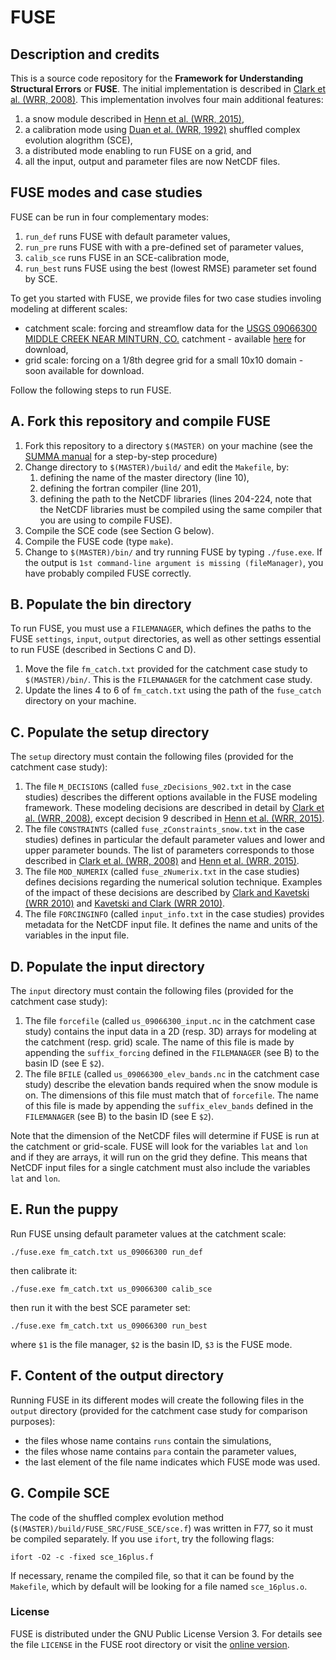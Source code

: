# FUSE

## Description and credits

This is a source code repository for the **Framework for Understanding Structural Errors** or **FUSE**. The initial implementation is described in [Clark et al. (WRR, 2008)](http://dx.doi.org/10.1029/2007WR006735). This implementation involves four main additional features:

1. a snow module described in [Henn et al. (WRR, 2015)](http://dx.doi.org/10.1002/2014WR016736),
2. a calibration mode using [Duan et al. (WRR, 1992)](http://dx.doi.org/10.1029/91WR02985) shuffled complex evolution alogrithm (SCE),
3. a distributed mode enabling to run FUSE on a grid, and
4. all the input, output and parameter files are now NetCDF files.

## FUSE modes and case studies

FUSE can be run in four complementary modes:

1. `run_def` runs FUSE with default parameter values,
2. `run_pre` runs FUSE with with a pre-defined set of parameter values,
3. `calib_sce` runs FUSE in an SCE-calibration mode,
4. `run_best` runs FUSE using the best (lowest RMSE) parameter set found by SCE.

To get you started with FUSE, we provide files for two case studies involing modeling at different scales:

* catchment scale: forcing and streamflow data for the [USGS 09066300 MIDDLE CREEK NEAR MINTURN, CO.](https://waterdata.usgs.gov/nwis/inventory/?site_no=09066300&agency_cd=USGS&) catchment - available [here](
https://dl.dropboxusercontent.com/s/f6omcgz8hsirlr0/fuse_catch.zip?dl=0) for download,  
* grid scale: forcing on a 1/8th degree grid for a small 10x10 domain - soon available for download.

Follow the following steps to run FUSE.

## A. Fork this repository and compile FUSE
1. Fork this repository to a directory `$(MASTER)` on your machine (see the [SUMMA manual](http://summa.readthedocs.io/en/latest/development/SUMMA_and_git/) for a step-by-step procedure)
1. Change directory to `$(MASTER)/build/` and edit the `Makefile`, by:
   1. defining the name of the master directory (line 10),
   2. defining the fortran compiler (line 201),
   3. defining the path to the NetCDF libraries (lines 204-224, note that the NetCDF libraries must be compiled using the same compiler that you are using to compile FUSE).
 1. Compile the SCE code (see Section G below).
 1. Compile the FUSE code (type `make`).
 1. Change to `$(MASTER)/bin/` and try running FUSE by typing `./fuse.exe`. If the output is `1st command-line argument is missing (fileManager)`, you have probably compiled FUSE correctly. 
 
## B. Populate the bin directory
To run FUSE, you must use a `FILEMANAGER`, which defines the paths to the FUSE `settings`, `input`, `output` directories, as well as other settings essential to run FUSE (described  in Sections C and D). 
1. Move the file `fm_catch.txt` provided for the catchment case study to `$(MASTER)/bin/`. This is the `FILEMANAGER` for the catchment case study.
1. Update the lines 4 to 6 of `fm_catch.txt` using the path of the `fuse_catch` directory on your machine.
   
## C. Populate the setup directory
The `setup` directory must contain the following files (provided for the catchment case study):

   1. The file `M_DECISIONS` (called `fuse_zDecisions_902.txt` in the case studies) describes the different options available in the FUSE modeling framework. These modeling decisions are described in detail by [Clark et al. (WRR, 2008)](http://dx.doi.org/10.1029/2007WR006735), except decision 9 described in [Henn et al. (WRR, 2015)](http://dx.doi.org/10.1002/2014WR016736).
   2. The file `CONSTRAINTS` (called `fuse_zConstraints_snow.txt` in the case studies) defines in particular the default parameter values and lower and upper parameter bounds. The list of parameters corresponds to those described in [Clark et al. (WRR, 2008)](http://dx.doi.org/10.1029/2007WR006735) and [Henn et al. (WRR, 2015)](http://dx.doi.org/10.1002/2014WR016736). 
   3. The file `MOD_NUMERIX` (called `fuse_zNumerix.txt` in the case studies) defines decisions regarding the numerical solution technique. Examples of the impact of these decisions are described by [Clark and Kavetski (WRR 2010)](http://dx.doi.org/10.1029/2009WR008894) and [Kavetski and Clark (WRR 2010)](http://dx.doi.org/10.1029/2009WR008896).
   4. The file `FORCINGINFO` (called `input_info.txt` in the case studies) provides metadata for the NetCDF input file. It defines the name and units of the variables in the input file.

## D. Populate the input directory
The `input` directory must contain the following files (provided for the catchment case study):

   1. The file `forcefile` (called `us_09066300_input.nc` in the catchment case study) contains the input data in a 2D (resp. 3D) arrays for modeling at the catchment (resp. grid) scale. The name of this file is made by appending the `suffix_forcing` defined in the `FILEMANAGER` (see B) to the basin ID (see E `$2`).
   2. The file `BFILE` (called `us_09066300_elev_bands.nc` in the catchment case study) describe the elevation bands required when the snow module is on. The dimensions of this file must match that of `forcefile`. The name of this file is made by appending the `suffix_elev_bands` defined in the `FILEMANAGER` (see B) to the basin ID (see E `$2`).
   
Note that the dimension of the NetCDF files will determine if FUSE is run at the catchment or grid-scale. FUSE will look for the variables `lat` and `lon` and if they are arrays, it will run on the grid they define. This means that NetCDF input files for a single catchment must also include the variables `lat` and `lon`.
   
## E. Run the puppy

Run FUSE unsing default parameter values at the catchment scale:
```
./fuse.exe fm_catch.txt us_09066300 run_def
```

then calibrate it:

```
./fuse.exe fm_catch.txt us_09066300 calib_sce
```

then run it with the best SCE parameter set:

```
./fuse.exe fm_catch.txt us_09066300 run_best
```

where
`$1` is the file manager,
`$2` is the basin ID,
`$3` is the FUSE mode.

## F. Content of the output directory
Running FUSE in its different modes will create the following files in the `output` directory (provided for the catchment case study for comparison purposes):
* the files whose name contains `runs` contain the simulations, 
* the files whose name contains `para` contain the parameter values,
* the last element of the file name indicates which FUSE mode was used.
   
## G. Compile SCE
The code of the shuffled complex evolution method (`$(MASTER)/build/FUSE_SRC/FUSE_SCE/sce.f`) was written in F77, so it must be compiled separately. If you use `ifort`, try the following flags:
  ```
  ifort -O2 -c -fixed sce_16plus.f
  ```

If necessary, rename the compiled file, so that it can be found by the `Makefile`, which by default will be looking for a file named `sce_16plus.o`.

### License
FUSE is distributed under the GNU Public License Version 3. For details see the file `LICENSE` in the FUSE root directory or visit the [online version](http://www.gnu.org/licenses/gpl-3.0.html).
